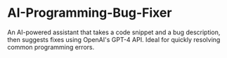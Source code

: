 # AI-Programming-Bug-Fixer
An AI-powered assistant that takes a code snippet and a bug description, then suggests fixes using OpenAI's GPT-4 API. Ideal for quickly resolving common programming errors.
